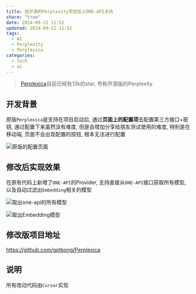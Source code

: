 ```yaml
---
title: 给开源的Perplexity项目加上ONE-API支持
share: "true"
date: 2024-09-21 11:52
updated: 2024-09-21 11:52
tags:
  - AI
  - Perplexity
  - Perplexica
categories:
  - tech
  - ai
---
```

> [Perplexica](https://github.com/ItzCrazyKns/Perplexica)目前已经有13k的star, 号称开源版的Perplexity

## 开发背景

原版`Perplexica`是支持在项目启动后, 通过**页面上的配置项**去配置第三方接口+密钥, 通过配置下来虽然没有难度, 但是会增加分享给朋友测试使用的难度, 特别是在移动端, 页面不会出现配置的按钮, 根本无法进行配置

<!-- more -->

![原版的配置页面](https://alist.kong.vision/d/r2/_imageStore/2024/09/21/20240921120049.png)


## 修改后实现效果

在原有代码上新增了`ONE-API`的Provider, 支持直接从`ONE-API`接口获取所有模型, 以及自动过滤出`Embedding`相关的模型

![取出one-api的所有模型](https://alist.kong.vision/d/r2/_imageStore/2024/09/21/20240921120130.png)

![取出Embedding模型](https://alist.kong.vision/d/r2/_imageStore/2024/09/21/20240921120255.png)


## 修改版项目地址

https://github.com/gptkong/Perplexica

## 说明

所有改动代码由`Cursor`实现
